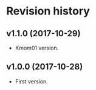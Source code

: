 Revision history
=======================================

v1.1.0 (2017-10-29)
---------------------------------------
* Kmom01 version.

v1.0.0 (2017-10-28)
---------------------------------------

* First version.
